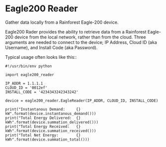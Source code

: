 Eagle200 Reader
===============

Gather data locally from a Rainforest Eagle-200 device.

Eagle200 Rader provides the ability to retrieve data from a Rainforest 
Eagle-200 device from the local network, rather than from the cloud.  Three
arguments are needed to connect to the device; IP Address, Cloud ID (aka Username),
and Install Code (aka Password).

Typical usage often looks like this::

    #!/usr/bin/env python

    import eagle200_reader

    IP_ADDR = 1.1.1.1
    CLOUD_ID = '0012ef'
    INSTALL_CODE = '4234343242343242'

    device = eagle200_reader.EagleReader(IP_ADDR, CLOUD_ID, INSTALL_CODE)

    print("Instantanous Demand:     {} kW".format(device.instantanous_demand()))
    print("Total Energy Delivered:  {} kWh".format(device.summation_delivered()))
    print("Total Energy Received:   {} kWh".format(device.summation_received()))
    print("Total Net Energy:        {} kWh".format(device.summation_total()))
